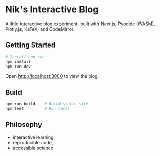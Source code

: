 # Nik's Interactive Blog

A little interactive blog experiment, built with Next.js, Pyodide (WASM), Plotly.js, KaTeX, and CodeMirror.

## Getting Started

```bash
# Install and run
npm install
npm run dev
```

Open [http://localhost:3000](http://localhost:3000) to view the blog.

## Build

```bash
npm run build    # Build static site
npm test         # Run tests
```

## Philosophy

- interactive learning,
- reproducible code,
- accessible science